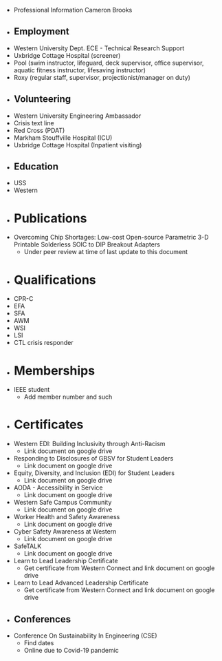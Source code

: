 - Professional Information Cameron Brooks
- ## Employment
- Western University Dept. ECE - Technical Research Support
- Uxbridge Cottage Hospital (screener)
- Pool (swim instructor, lifeguard, deck supervisor, office supervisor, aquatic fitness instructor, lifesaving instructor)
- Roxy (regular staff, supervisor, projectionist/manager on duty)
- ## Volunteering
- Western University Engineering Ambassador
- Crisis text line
- Red Cross (PDAT)
- Markham Stouffville Hospital (ICU)
- Uxbridge Cottage Hospital (Inpatient visiting)
- ## Education
- USS
- Western
- # Publications
- Overcoming Chip Shortages: Low-cost Open-source Parametric 3-D Printable Solderless SOIC to DIP Breakout Adapters
	- Under peer review at time of last update to this document
- # Qualifications
- CPR-C
- EFA
- SFA
- AWM
- WSI
- LSI
- CTL crisis responder
- # Memberships
- IEEE student
	- Add member number and such
- # Certificates
- Western EDI: Building Inclusivity through Anti-Racism
	- Link document on google drive
- Responding to Disclosures of GBSV for Student Leaders
	- Link document on google drive
- Equity, Diversity, and Inclusion (EDI) for Student Leaders
	- Link document on google drive
- AODA - Accessibility in Service
	- Link document on google drive
- Western Safe Campus Community
	- Link document on google drive
- Worker Health and Safety Awareness
	- Link document on google drive
- Cyber Safety Awareness at Western
	- Link document on google drive
- SafeTALK
	- Link document on google drive
- Learn to Lead Leadership Certificate
	- Get certificate from Western Connect and link document on google drive
- Learn to Lead Advanced Leadership Certificate
	- Get certificate from Western Connect and link document on google drive
- ## Conferences
- Conference On Sustainability In Engineering (CSE)
	- Find dates
	- Online due to Covid-19 pandemic